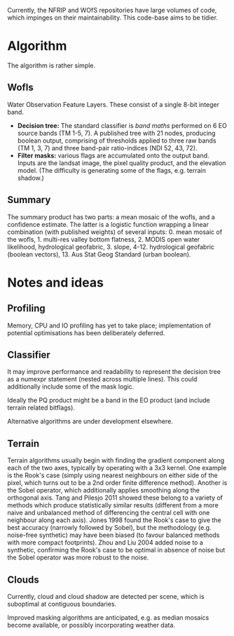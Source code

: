 Currently, the NFRIP and WOfS repositories have large volumes of code, which impinges on their maintainability. This code-base aims to be tidier.

Algorithm
=========
The algorithm is rather simple.


Wofls
-----

Water Observation Feature Layers. These consist of a single 8-bit integer band.

- **Decision tree:** The standard classifier is *band maths* performed on 6 EO source bands (TM 1-5, 7). A published tree with 21 nodes, producing boolean output, comprising of thresholds applied to three raw bands (TM 1, 3, 7) and three band-pair ratio-indices (NDI 52, 43, 72).
- **Filter masks:** various flags are accumulated onto the output band. Inputs are the landsat image, the pixel quality product, and the elevation model. (The difficulty is generating some of the flags, e.g. terrain shadow.)


Summary
-------

The summary product has two parts: a mean mosaic of the wofls, and a confidence estimate. The latter is a logistic function wrapping a linear combination (with published weights) of several inputs: 0. mean mosaic of the wofls, 1. multi-res valley bottom flatness, 2. MODIS open water likelihood, hydrological geofabric, 3. slope, 4-12. hydrological geofabric (boolean vectors), 13. Aus Stat Geog Standard (urban boolean).


Notes and ideas
===============

Profiling
---------

Memory, CPU and IO profiling has yet to take place; implementation of potential optimisations has been deliberately deferred.

Classifier
----------

It may improve performance and readability to represent the decision tree as a numexpr statement (nested across multiple lines). This could additionally include some of the mask logic.

Ideally the PQ product might be a band in the EO product (and include terrain related bitflags). 

Alternative algorithms are under development elsewhere.


Terrain
-------

Terrain algorithms usually begin with finding the gradient component along each of the two axes, typically by operating with a 3x3 kernel. One example is the Rook's case (simply using nearest neighbours on either side of the pixel, which turns out to be a 2nd order finite difference method). Another is the Sobel operator, which additionally applies smoothing along the orthogonal axis. Tang and Pilesjo 2011 showed these belong to a variety of methods which produce statistically similar results (different from a more naive and unbalanced method of differencing the central cell with one neighbour along each axis). Jones 1998 found the Rook's case to give the best accuracy (narrowly followed by Sobel), but the methodology (e.g. noise-free synthetic) may have been biased (to favour balanced methods with more compact footprints). Zhou and Liu 2004 added noise to a synthetic, confirming the Rook's case to be optimal in absence of noise but the Sobel operator was more robust to the noise. 


Clouds
------

Currently, cloud and cloud shadow are detected per scene, which is suboptimal at contiguous boundaries.

Improved masking algorithms are anticipated, e.g. as median mosaics become available, or possibly incorporating weather data.

